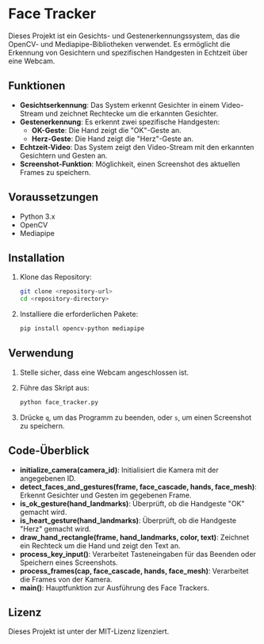 # Face Tracker

Dieses Projekt ist ein Gesichts- und Gestenerkennungssystem, das die OpenCV- und Mediapipe-Bibliotheken verwendet. Es ermöglicht die Erkennung von Gesichtern und spezifischen Handgesten in Echtzeit über eine Webcam.

## Funktionen

- **Gesichtserkennung**: Das System erkennt Gesichter in einem Video-Stream und zeichnet Rechtecke um die erkannten Gesichter.
- **Gestenerkennung**: Es erkennt zwei spezifische Handgesten:
  - **OK-Geste**: Die Hand zeigt die "OK"-Geste an.
  - **Herz-Geste**: Die Hand zeigt die "Herz"-Geste an.
- **Echtzeit-Video**: Das System zeigt den Video-Stream mit den erkannten Gesichtern und Gesten an.
- **Screenshot-Funktion**: Möglichkeit, einen Screenshot des aktuellen Frames zu speichern.

## Voraussetzungen

- Python 3.x
- OpenCV
- Mediapipe

## Installation

1. Klone das Repository:
   ```bash
   git clone <repository-url>
   cd <repository-directory>
   ```

2. Installiere die erforderlichen Pakete:
   ```bash
   pip install opencv-python mediapipe
   ```

## Verwendung

1. Stelle sicher, dass eine Webcam angeschlossen ist.
2. Führe das Skript aus:
   ```bash
   python face_tracker.py
   ```

3. Drücke `q`, um das Programm zu beenden, oder `s`, um einen Screenshot zu speichern.

## Code-Überblick

- **initialize_camera(camera_id)**: Initialisiert die Kamera mit der angegebenen ID.
- **detect_faces_and_gestures(frame, face_cascade, hands, face_mesh)**: Erkennt Gesichter und Gesten im gegebenen Frame.
- **is_ok_gesture(hand_landmarks)**: Überprüft, ob die Handgeste "OK" gemacht wird.
- **is_heart_gesture(hand_landmarks)**: Überprüft, ob die Handgeste "Herz" gemacht wird.
- **draw_hand_rectangle(frame, hand_landmarks, color, text)**: Zeichnet ein Rechteck um die Hand und zeigt den Text an.
- **process_key_input()**: Verarbeitet Tasteneingaben für das Beenden oder Speichern eines Screenshots.
- **process_frames(cap, face_cascade, hands, face_mesh)**: Verarbeitet die Frames von der Kamera.
- **main()**: Hauptfunktion zur Ausführung des Face Trackers.

## Lizenz

Dieses Projekt ist unter der MIT-Lizenz lizenziert.
